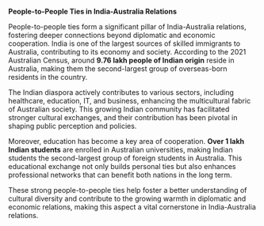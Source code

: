**People-to-People Ties in India-Australia Relations**

People-to-people ties form a significant pillar of India-Australia relations, fostering deeper connections beyond diplomatic and economic cooperation. India is one of the largest sources of skilled immigrants to Australia, contributing to its economy and society. According to the 2021 Australian Census, around **9.76 lakh people of Indian origin** reside in Australia, making them the second-largest group of overseas-born residents in the country.

The Indian diaspora actively contributes to various sectors, including healthcare, education, IT, and business, enhancing the multicultural fabric of Australian society. This growing Indian community has facilitated stronger cultural exchanges, and their contribution has been pivotal in shaping public perception and policies.

Moreover, education has become a key area of cooperation. **Over 1 lakh Indian students** are enrolled in Australian universities, making Indian students the second-largest group of foreign students in Australia. This educational exchange not only builds personal ties but also enhances professional networks that can benefit both nations in the long term.

These strong people-to-people ties help foster a better understanding of cultural diversity and contribute to the growing warmth in diplomatic and economic relations, making this aspect a vital cornerstone in India-Australia relations.